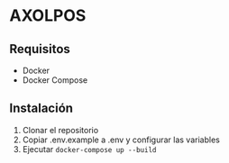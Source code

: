 # AXOLPOS

## Requisitos
- Docker
- Docker Compose

## Instalación
1. Clonar el repositorio
2. Copiar .env.example a .env y configurar las variables
3. Ejecutar `docker-compose up --build`